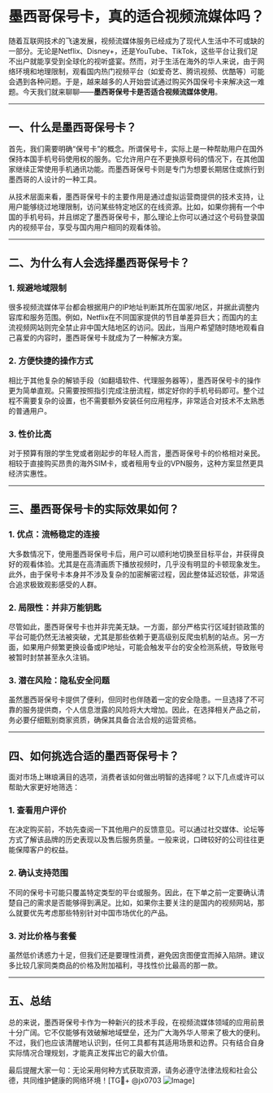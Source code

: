 # 墨西哥保号卡，真的适合视频流媒体吗？

随着互联网技术的飞速发展，视频流媒体服务已经成为了现代人生活中不可或缺的一部分。无论是Netflix、Disney+，还是YouTube、TikTok，这些平台让我们足不出户就能享受到全球化的视听盛宴。然而，对于生活在海外的华人来说，由于网络环境和地理限制，观看国内热门视频平台（如爱奇艺、腾讯视频、优酷等）可能会遇到各种问题。于是，越来越多的人开始尝试通过购买外国保号卡来解决这一难题。今天我们就来聊聊——**墨西哥保号卡是否适合视频流媒体使用**。

---

## 一、什么是墨西哥保号卡？

首先，我们需要明确“保号卡”的概念。所谓保号卡，实际上是一种帮助用户在国外保持本国手机号码使用权的服务。它允许用户在不更换原号码的情况下，在其他国家继续正常使用手机通讯功能。而墨西哥保号卡则是专门为想要长期居住或旅行到墨西哥的人设计的一种工具。

从技术层面来看，墨西哥保号卡的主要作用是通过虚拟运营商提供的技术支持，让用户能够绕过地理限制，访问某些特定地区的在线资源。比如，如果你拥有一个中国的手机号码，并且绑定了墨西哥保号卡，那么理论上你可以通过这个号码登录国内的视频平台，享受与国内用户相同的观看体验。

---

## 二、为什么有人会选择墨西哥保号卡？

### 1. **规避地域限制**
   很多视频流媒体平台都会根据用户的IP地址判断其所在国家/地区，并据此调整内容库和服务范围。例如，Netflix在不同国家提供的节目单差异巨大；而国内的主流视频网站则完全禁止非中国大陆地区的访问。因此，当用户希望随时随地观看自己喜爱的内容时，墨西哥保号卡就成为了一种解决方案。

### 2. **方便快捷的操作方式**
   相比于其他复杂的解锁手段（如翻墙软件、代理服务器等），墨西哥保号卡的操作更为简单直观。只需要按照指引完成注册流程，绑定好你的手机号码即可。整个过程不需要复杂的设置，也不需要额外安装任何应用程序，非常适合对技术不太熟悉的普通用户。

### 3. **性价比高**
   对于预算有限的学生党或者刚起步的年轻人而言，墨西哥保号卡的价格相对亲民。相较于直接购买昂贵的海外SIM卡，或者租用专业的VPN服务，这种方案显然更具经济实惠性。

---

## 三、墨西哥保号卡的实际效果如何？

### 1. **优点：流畅稳定的连接**
   大多数情况下，使用墨西哥保号卡后，用户可以顺利地切换至目标平台，并获得良好的观看体验。尤其是在高清画质下播放视频时，几乎没有明显的卡顿现象发生。此外，由于保号卡本身并不涉及复杂的加密解密过程，因此整体延迟较低，非常适合追求极致观影感受的人群。

### 2. **局限性：并非万能钥匙**
   尽管如此，墨西哥保号卡也并非完美无缺。一方面，部分严格实行区域封锁政策的平台可能仍然无法被突破，尤其是那些依赖于更高级别反爬虫机制的站点。另一方面，如果用户频繁更换设备或IP地址，可能会触发平台的安全检测系统，导致账号被暂时封禁甚至永久注销。

### 3. **潜在风险：隐私安全问题**
   虽然墨西哥保号卡提供了便利，但同时也伴随着一定的安全隐患。一旦选择了不可靠的服务提供商，个人信息泄露的风险将大大增加。因此，在选择相关产品之前，务必要仔细甄别商家资质，确保其具备合法合规的运营资格。

---

## 四、如何挑选合适的墨西哥保号卡？

面对市场上琳琅满目的选项，消费者该如何做出明智的选择呢？以下几点或许可以帮助大家更好地筛选：

### 1. **查看用户评价**
   在决定购买前，不妨先查阅一下其他用户的反馈意见。可以通过社交媒体、论坛等方式了解该品牌的历史表现以及售后服务质量。一般来说，口碑较好的公司往往更能保障客户的权益。

### 2. **确认支持范围**
   不同的保号卡可能只覆盖特定类型的平台或服务。因此，在下单之前一定要确认清楚自己的需求是否能够得到满足。比如，如果你主要关注的是国内的视频网站，那么就要优先考虑那些特别针对中国市场优化的产品。

### 3. **对比价格与套餐**
   虽然低价诱惑力十足，但我们还是要理性消费，避免因贪图便宜而掉入陷阱。建议多比较几家同类商品的价格及附加福利，寻找性价比最高的那一款。

---

## 五、总结

总的来说，墨西哥保号卡作为一种新兴的技术手段，在视频流媒体领域的应用前景十分广阔。它不仅能够有效破解地域壁垒，还为广大海外华人带来了极大的便利。不过，我们也应该清醒地认识到，任何工具都有其适用场景和边界。只有结合自身实际情况合理规划，才能真正发挥出它的最大价值。

最后提醒大家一句：无论采用何种方式获取资源，请务必遵守法律法规和社会公德，共同维护健康的网络环境！[TG💪+ @jx0703 ![Image](https://github.com/user-attachments/assets/dbca1d08-cadb-493c-b0ec-ad6f7a83f270)]